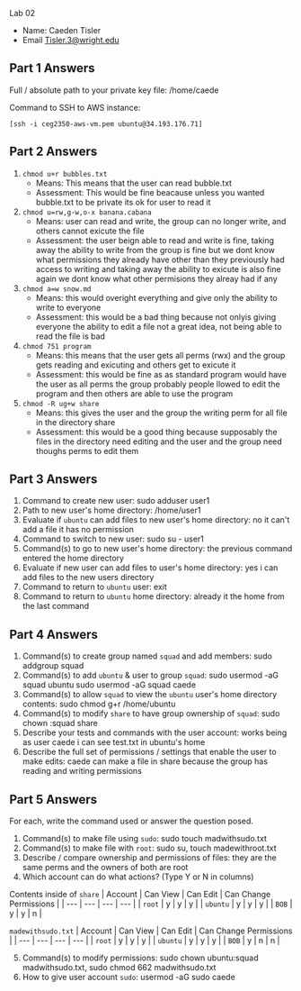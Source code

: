 Lab 02

- Name: Caeden Tisler
- Email Tisler.3@wright.edu

## Part 1 Answers

Full / absolute path to your private key file: /home/caede

Command to SSH to AWS instance:
```
[ssh -i ceg2350-aws-vm.pem ubuntu@34.193.176.71]
```

## Part 2 Answers

1. `chmod u+r bubbles.txt`
    - Means: This means that the user can read bubble.txt
    - Assessment: This would be fine beacause unless you wanted bubble.txt to be private its ok for user to read it
2. `chmod u=rw,g-w,o-x banana.cabana`
    - Means: user can read and write, the group can no longer write, and others cannot exicute the file 
    - Assessment: the user beign able to read and write is fine, taking away the ability to write from the group is fine but we dont know what permissions they already have other than they previously had access to writing  and taking away the ability to exicute is also fine again we dont know what other permisions they alreay had if any
3. `chmod a=w snow.md`
    - Means: this would overight everything and give only the ability to write to everyone
    - Assessment: this would be a bad thing because not onlyis giving everyone the ability to edit a file not a great idea, not being able to read the file is bad
4. `chmod 751 program`
    - Means: this means that the user gets all perms (rwx) and the group gets reading and exicuting and others get to exicute it
    - Assessment: this would be fine as as standard program would have the user as all perms the group probably people llowed to edit the program and then others are able to use the program
5. `chmod -R ug+w share`
    - Means: this gives the user and the group the writing perm for all file in the directory share 
    - Assessment: this would be a good thing because supposably the files in the directory need editing and the user and the group need thoughs perms to edit them

## Part 3 Answers

1. Command to create new user: sudo adduser user1
2. Path to new user's home directory: /home/user1
3. Evaluate if `ubuntu` can add files to new user's home directory: no it can't add a file it has no permission
4. Command to switch to new user: sudo su - user1
5. Command(s) to go to new user's home directory: the previous command entered the home directory
6. Evaluate if new user can add files to user's home directory: yes i can add files to the new users directory
7. Command to return to `ubuntu` user: exit 
8. Command to return to `ubuntu` home directory: already it the home from the last command

## Part 4 Answers

1. Command(s) to create group named `squad` and add members: sudo addgroup squad
2. Command(s) to add `ubuntu` & user to group `squad`: sudo usermod -aG squad ubuntu
                                                       sudo usermod -aG squad caede
4. Command(s) to allow `squad` to view the `ubuntu` user's home directory contents: sudo chmod g+r /home/ubuntu
5. Command(s) to modify `share` to have group ownership of `squad`: sudo chown :squad share
6. Describe your tests and commands with the user account: works being as user caede i can see test.txt in ubuntu's home
7. Describe the full set of permissions / settings that enable the user to make edits: caede can make a file in share because the group has reading and writing permissions

## Part 5 Answers

For each, write the command used or answer the question posed.

1. Command(s) to make file using `sudo`: sudo touch madwithsudo.txt
2. Command(s) to make file with `root`: sudo su, touch madewithroot.txt
3. Describe / compare ownership and permissions of files: they are the same perms and the owners of both are root
4. Which account can do what actions? (Type Y or N in columns)

Contents inside of `share`
| Account   | Can View  | Can Edit  | Can Change Permissions    |
| ---       | ---       | ---       | ---                       |
| `root`    |   y        |    y       |            y               |
| `ubuntu`  |   y        |    y       |            y               |
| `BOB`     |    y       |     y      |            n               |

`madewithsudo.txt`
| Account   | Can View  | Can Edit  | Can Change Permissions    |
| ---       | ---       | ---       | ---                       |
| `root`    |     y      |      y     |             y              |
| `ubuntu`  |     y      |      y     |              y             |
| `BOB`     |      y     |      n     |               n            |

5. Command(s) to modify permissions: sudo chown ubuntu:squad madwithsudo.txt, sudo chmod 662 madwithsudo.txt
6. How to give user account `sudo`: usermod -aG sudo caede


